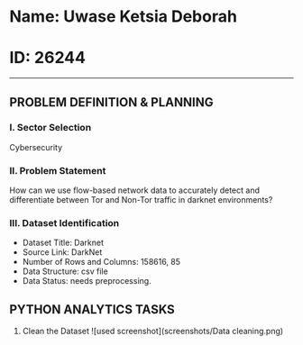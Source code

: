 # Name: Uwase Ketsia Deborah
# ID: 26244

---

## PROBLEM DEFINITION & PLANNING

### I. Sector Selection
Cybersecurity

### II. Problem Statement
How can we use flow-based network data to accurately detect and differentiate between Tor and Non-Tor traffic in darknet environments?

### III. Dataset Identification
- Dataset Title: Darknet
- Source Link: DarkNet
- Number of Rows and Columns: 158616, 85
- Data Structure: csv file
- Data Status: needs preprocessing.


## PYTHON ANALYTICS TASKS
1. Clean the Dataset
   ![used screenshot](screenshots/Data cleaning.png)

